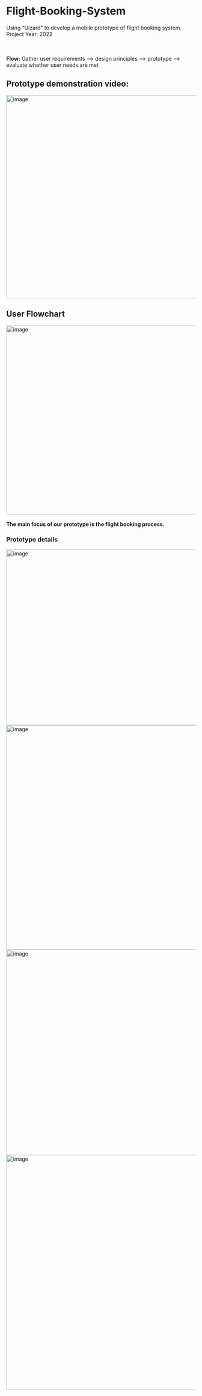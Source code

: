 # Flight-Booking-System
Using “Uizard” to develop a mobile prototype of flight booking system. Project Year: 2022

<br><br><b>Flow:</b>
Gather user requirements --> design principles --> prototype --> evaluate whether user needs are met

<h2>Prototype demonstration video:</h2>
<a href="https://youtu.be/7HGqxqlMM00?si=vT08AJ_e5KmYYdef"> <img width="809" height="540" alt="image" src="https://github.com/user-attachments/assets/a53d9f9b-f6cd-4fbc-89a1-767a643cf82c" />
 </a>

<h2>User Flowchart</h2>
<img width="1144" height="503" alt="image" src="https://github.com/user-attachments/assets/01ee0615-9594-4a28-a5e5-bbd7cfd3a0b4" />
<br><br>
<b>The main focus of our prototype is the flight booking process.</b>

<h3>Prototype details</h3>
<img width="1138" height="467" alt="image" src="https://github.com/user-attachments/assets/3788b54c-4a04-4c44-9d60-20110715d2ef" />
<img width="1188" height="597" alt="image" src="https://github.com/user-attachments/assets/5b78bcdd-e33b-4ccb-b1ab-b58ba5b0dc5d" />
<img width="877" height="546" alt="image" src="https://github.com/user-attachments/assets/ede25aa1-ede9-4696-b89f-4f843b3495a2" />
<img width="880" height="624" alt="image" src="https://github.com/user-attachments/assets/74b2ed53-4050-4023-b266-7ac8543e9810" />


